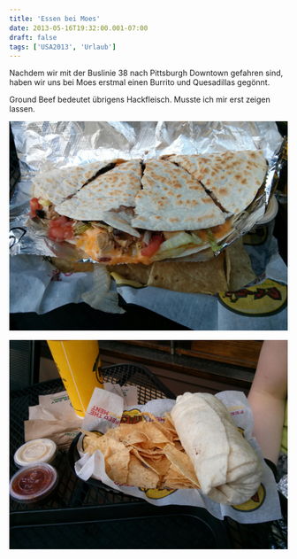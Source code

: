 ```yaml
---
title: 'Essen bei Moes'
date: 2013-05-16T19:32:00.001-07:00
draft: false
tags: ['USA2013', 'Urlaub']
---
```


Nachdem wir mit der Buslinie 38 nach Pittsburgh Downtown gefahren sind, haben wir uns bei Moes erstmal einen Burrito und Quesadillas gegönnt.

Ground Beef bedeutet übrigens Hackfleisch. Musste ich mir erst zeigen lassen.

![](/urlaub11to15-images/13/IMG_20130516_183835.jpg)

![](/urlaub11to15-images/13/IMG_20130516_183908.jpg)